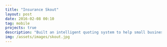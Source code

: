 ```yaml
---
title: "Insurance Skout"
layout: post
date: 2016-02-08 00:10
tag: mobile
projects: true
description: "Built an intelligent quoting system to help small business health insurance brokers quote prices for their customers in realtime. Utilizing a combination of technologies (ElasticSearch, Go, Ruby, Firebase, Angular.js) to process millions of records we built brokers a simple tool to help them get their customers the best prices quickly."
img: /assets/images/skout.jpg
---
```




